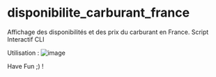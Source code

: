 # disponibilite_carburant_france
Affichage des disponibilités et des prix du carburant en France.
Script Interactif CLI

Utilisation : ![image](https://user-images.githubusercontent.com/55196216/196660526-66e2889f-d056-4f31-8f29-7c9c7178c2be.png)

Have Fun ;) !
